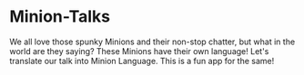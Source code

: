 # Minion-Talks
We all love those spunky Minions and their non-stop chatter, but what in the world are they saying? These Minions have their own language! Let's translate our talk into Minion Language.
This is a fun app for the same!
